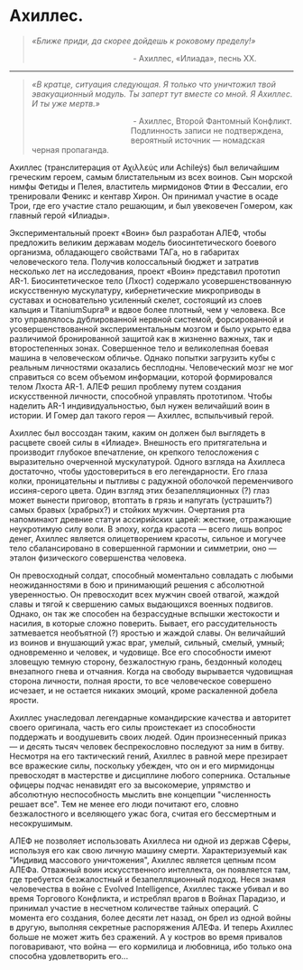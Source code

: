 # Ахиллес.

> _«Ближе приди, да скорее дойдешь к роковому пределу!»_
>
>                     - Ахиллес, «Илиада», песнь ХХ.

---

> _«В кратце, ситуация следующая. Я только что уничтожил твой эвакуационный модуль. Ты заперт тут вместе со мной. Я Ахиллес. И ты уже мертв.»_
>
>                     - Ахиллес, Второй Фантомный Конфликт.
>                    Подлинность записи не подтверждена,
>                    вероятный источник — номадская черная пропаганда.

Ахиллес \(транслитерация от Αχιλλεύς или Achileýs\) был величайшим греческим героем, самым блистательным из всех воинов. Сын морской нимфы Фетиды и Пелея, властитель мирмидонов Фтии в Фессалии, его тренировали Феникс и кентавр Хирон. Он принимал участие в осаде Трои, где его участие стало решающим, и был увековечен Гомером, как главный герой «Илиады».

Экспериментальный проект «Воин» был разработан АЛЕФ, чтобы предложить великим державам модель биосинтетического боевого организма, обладающего свойствами ТАГа, но в габаритах человеческого тела. Получив колоссальный бюджет и затратив несколько лет на исследования, проект «Воин» представил прототип AR-1. Биосинтетическое тело \(Лхост\) содержало усовершенствованную искусственную мускулатуру, кибернетические микроприводы в суставах и основательно усиленный скелет, состоящий из слоев кальция и TitaniumSupra® и вдвое более плотный, чем у человека. Все это управлялось дублированной нервной системой, форсированной и усовершенствованной экспериментальным мозгом и было укрыто едва различимой бронированной защитой как в жизненно важных, так и второстепенных зонах. Совершенное тело и великолепная боевая машина в человеческом обличье. Однако попытки загрузить кубы с реальным личностями оказались бесплодны. Человеческий мозг не мог справиться со всем объемом информации, которой формировался телом Лхоста AR-1. АЛЕФ решил проблему путем создания искусственной личности, способной управлять прототипом. Чтобы наделить AR-1 индивидуальностью, был нужен величайший воин в истории. И Гомер дал такого героя — Ахиллес, вспыльчивый герой.

Ахиллес был воссоздан таким, каким он должен был выглядеть в расцвете своей силы в «Илиаде». Внешность его притягательна и производит глубокое впечатление, он крепкого телосложения с выразительно очерченной мускулатурой. Одного взгляда на Ахиллеса достаточно, чтобы удостовериться в его легендарности. Его глаза колки, проницательны и пытливы с радужной оболочкой переменчивого иссиня-серого цвета. Один взгляд этих безапелляционных \(?\) глаз может вынести приговор, втоптать в грязь и напугать \(устрашить?\) самых бравых \(храбрых?\) и стойких мужчин. Очертания рта напоминают древние статуи ассирийских царей: жесткие, отражающие неукротимую силу воли. В эпоху, когда красота — всего лишь вопрос денег, Ахиллес является олицетворением красоты, сильное и могучее тело сбалансировано в совершенной гармонии и симметрии, оно — эталон физического совершенства человека.

Он превосходный солдат, способный моментально совладать с любыми неожиданностями в бою и принимающий решения с абсолютной уверенностью. Он превосходит всех мужчин своей отвагой, жаждой славы и тягой к свершению самых выдающихся военных подвигов. Однако, он так же способен на безрассудные вспышки жестокости и насилия, в которые сложно поверить. Бывает, его рассудительность затмевается необъятной \(?\) яростью и жаждой славы. Он величайший из воинов и внушающий ужас враг, умелый, сильный, смелый, умный; одновременно и человек, и чудовище. Все его способности имеют зловещую темную сторону, безжалостную грань, бездонный колодец внезапного гнева и отчаяния. Когда на свободу вырывается чудовищная сторона личности, полная ярости, то все человеческое совершено исчезает, и не остается никаких эмоций, кроме раскаленной добела ярости.

Ахиллес унаследовал легендарные командирские качества и авторитет своего оригинала, часть его силы проистекает из способности поддержать и воодушевить своих людей. Один произнесенный приказ — и десять тысяч человек беспрекословно последуют за ним в битву. Несмотря на его тактический гений, Ахиллес в равной мере презирает все вражеские силы, поскольку убежден, что он и его мирмидонцы превосходят в мастерстве и дисциплине любого соперника. Остальные офицеры подчас ненавидят его за высокомерие, упрямство и абсолютную неспособность мыслить вне концепции "численность решает все". Тем не менее его люди почитают его, словно безжалостного и вселяющего ужас бога, считая его бессмертным и несокрушимым.

АЛЕФ не позволяет использовать Ахиллеса ни одной из держав Сферы, используя его как свою личную машину смерти. Характеризуемый как "Индивид массового уничтожения", Ахиллес является цепным псом АЛЕФа. Отважный воин искусственного интеллекта, он появляется там, где требуется безжалостный и безапелляционный подход. Неся знамя человечества в войне с Evolved Intelligence, Ахиллес также убивал и во время Торгового Конфликта, и истреблял врагов в Войнах Парадизо, и принимал участие в несчетном количестве тайных операций. С момента его создания, более десяти лет назад, он брел из одной войны в другую, выполняя секретные распоряжения АЛЕФа. И теперь Ахиллес больше не может жить без сражений. А у костров во время привалов поговаривают, что война — его кормилица и любовница, ибо только она способна удовлетворить его...

